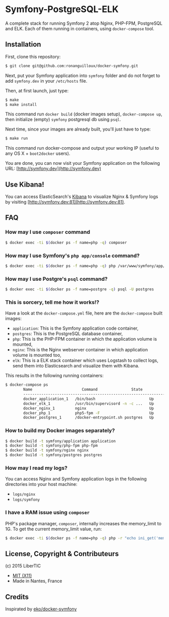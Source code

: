 # Symfony-PostgreSQL-ELK

A complete stack for running Symfony 2 atop Nginx, PHP-FPM, PostgreSQL and ELK.
Each of them running in containers, using `docker-compose` tool.

## Installation

First, clone this repository:

```bash
$ git clone git@github.com:ronanguilloux/docker-symfony.git
```

Next, put your Symfony application into `symfony` folder and do not forget to add `symfony.dev` in your `/etc/hosts` file.

Then, at first launch, just type:

```bash
$ make
$ make install
```

This command run `docker build` (docker images setup), `docker-compose up`, then initialize (empty) `symfony` postgresql db using `psql`.

Next time, since your images are already built, you'll just have to type:

```bash
$ make run
```

This command run docker-compose and output your working IP (useful to any OS X + `boot2docker` users).

You are done, you can now visit your Symfony application on the following URL: [http://symfony.dev](http://symfony.dev)


## Use Kibana!

You can access ElasticSearch's [Kibana](https://www.elastic.co/products/kibana) to visualize Nginx & Symfony logs by visiting [http://symfony.dev:81](http://symfony.dev:81).


## FAQ

### How may I use `composer` command

```bash
$ docker exec -ti $(docker ps -f name=php -q) composer
```

### How may I use Symfony's  `php app/console` command?

```bash
$ docker exec -ti $(docker ps -f name=php -q) php /var/www/symfony/app/console cache:clear
```

### How may I use Postgre's `psql` command?

```bash
$ docker exec -ti $(docker ps -f name=postgre -q) psql -U postgres
```

### This is sorcery, tell me how it works!?

Have a look at the `docker-compose.yml` file, here are the `docker-compose` built images:

* `application`: This is the Symfony application code container,
* `postgres`: This is the PostgreSQL database container,
* `php`: This is the PHP-FPM container in which the application volume is mounted,
* `nginx`: This is the Nginx webserver container in which application volume is mounted too,
* `elk`: This is a ELK stack container which uses Logstash to collect logs, send them into Elasticsearch and visualize them with Kibana.

This results in the following running containers:

```bash
$ docker-compose ps
        Name                      Command               State              Ports
        -------------------------------------------------------------------------------------------
        docker_application_1   /bin/bash                        Up
        docker_elk_1           /usr/bin/supervisord -n -c ...   Up      0.0.0.0:81->80/tcp
        docker_nginx_1         nginx                            Up      443/tcp, 0.0.0.0:80->80/tcp
        docker_php_1           php5-fpm -F                      Up      9000/tcp
        docker_postgres_1      /docker-entrypoint.sh postgres   Up      0.0.0.0:5432->5432/tcp
```

### How to build my Docker images separately?

```bash
$ docker build -t symfony/application application
$ docker build -t symfony/php-fpm php-fpm
$ docker build -t symfony/nginx nginx
$ docker build -t symfony/postgres postgres
```

### How may I read my logs?

You can access Nginx and Symfony application logs in the following directories into your host machine:

* `logs/nginx`
* `logs/symfony`

### I have a RAM issue using `composer`

PHP's package manager, `composer`, internally increases the memory_limit to 1G. To get the current memory_limit value, run:

```bash
$ docker exec -ti $(docker ps -f name=php -q) php -r "echo ini_get('memory_limit').PHP_EOL;"
```

## License, Copyright & Contributeurs

(c) 2015 LiberTIC

- [MIT (X11)](http://en.wikipedia.org/wiki/MIT_License)
- Made in Nantes, France

## Credits

Inspirated by [eko/docker-symfony](https://github.com/eko/docker-symfony)
